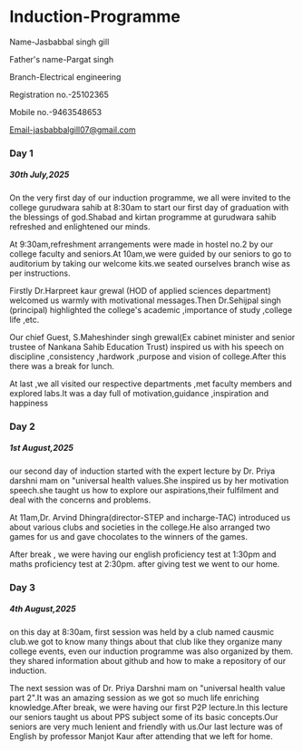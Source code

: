 # Induction-Programme
Name-Jasbabbal singh gill

Father's name-Pargat singh

Branch-Electrical engineering

Registration no.-25102365

Mobile no.-9463548653

Email-jasbabbalgill07@gmail.com

###  Day 1
##### 30th July,2025
On the very first day of our induction programme, we all were invited to the college gurudwara sahib at 8:30am to start our first day of graduation with the blessings of god.Shabad and kirtan programme at gurudwara sahib refreshed and enlightened our minds.

At 9:30am,refreshment arrangements were made in hostel no.2 by our college faculty and seniors.At 10am,we were guided by our seniors to go to auditorium by taking our welcome kits.we seated ourselves branch wise as per instructions.

Firstly Dr.Harpreet kaur grewal (HOD of applied sciences department) welcomed us warmly with motivational messages.Then Dr.Sehijpal singh (principal) highlighted the college's academic ,importance of study ,college life ,etc.

Our chief Guest, S.Maheshinder singh grewal(Ex cabinet minister and senior trustee of Nankana Sahib Education Trust) inspired us with his speech on discipline ,consistency ,hardwork ,purpose and vision of college.After this there was a break for lunch.

At last ,we all visited our respective departments ,met faculty members and explored labs.It was a day full of motivation,guidance ,inspiration and happiness

### Day 2
##### 1st August,2025

our second day of induction started with the expert lecture by Dr. Priya darshni mam on "universal health values.She inspired us by her motivation speech.she taught us how to explore our aspirations,their fulfilment and deal with the concerns and problems.

At 11am,Dr. Arvind Dhingra(director-STEP and incharge-TAC) introduced us about various clubs and societies in the college.He also arranged two games for us and gave chocolates to the winners of the games.

After break , we were having our english proficiency test at 1:30pm
and maths proficiency test at 2:30pm.
after giving test we went to our home.

### Day 3
##### 4th August,2025

on this day at 8:30am, first session was held by a club named causmic club.we got to know many things about that club like they organize many college events, even our induction programme was also organized by them.
they shared information about github 
and how to make a repository of our induction.

The next session was of Dr. Priya Darshni mam on "universal health value part 2".It was an amazing session as we got so much life enriching knowledge.After break, we were having our first P2P lecture.In this lecture our seniors taught us about PPS subject some of its basic concepts.Our seniors are very much lenient and friendly with us.Our last lecture was of English by professor Manjot Kaur after attending that we left for home.



